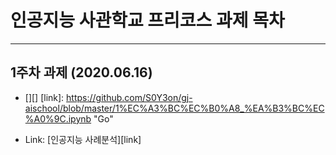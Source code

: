 # 인공지능 사관학교 프리코스 과제 목차
***
## 1주차 과제 (2020.06.16)
 - [][]
[link]: https://github.com/S0Y3on/gj-aischool/blob/master/1%EC%A3%BC%EC%B0%A8_%EA%B3%BC%EC%A0%9C.ipynb "Go"

 - Link: [인공지능 사례분석][link]

[googlelink]: https://google.com "Go google"
